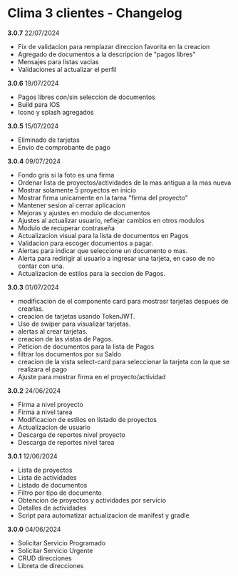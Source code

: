 # Clima 3 clientes - Changelog

**3.0.7**
22/07/2024
- Fix de validacion para remplazar direccion favorita en la creacion
- Agregado de documentos a la descripcion de "pagos libres"
- Mensajes para listas vacias
- Validaciones al actualizar el perfil

**3.0.6**
19/07/2024
- Pagos libres con/sin seleccion de documentos
- Build para IOS
- Icono y splash agregados

**3.0.5**
15/07/2024
- Eliminado de tarjetas
- Envio de comprobante de pago

**3.0.4**
09/07/2024
- Fondo gris si la foto es una firma
- Ordenar lista de proyectos/actividades de la mas antigua a la mas nueva
- Mostrar solamente 5 proyectos en inicio
- Mostrar firma unicamente en la tarea "firma del proyecto"
- Mantener sesion al cerrar aplicacion
- Mejoras y ajustes en modulo de documentos
- Ajustes al actualizar usuario, reflejar cambios en otros modulos
- Modulo de recuperar contraseña
- Actualizacion visual para la lista de documentos en Pagos
- Validacion para escoger documentos a pagar.
- Alertas para indicar que seleccione un documento o mas.
- Alerta para redirigir al usuario a ingresar una tarjeta, en caso de no contar con una.
- Actualizacion de estilos para la seccion de Pagos.

**3.0.3**
01/07/2024
- modificacion de el componente card para mostrasr tarjetas despues de crearlas.
- creacion de tarjetas usando TokenJWT.
- Uso de swiper para visualizar tarjetas.
- alertas al crear tarjetas.
- creacion de las vistas de Pagos.
- Peticion de documentos para la lista de Pagos
- filtrar los documentos por su Saldo
- creacion de la vista select-card para seleccionar la tarjeta con la que se realizara el pago
- Ajuste para mostrar firma en el proyecto/actividad

**3.0.2**
24/06/2024
- Firma a nivel proyecto
- Firma a nivel tarea
- Modificacion de estilos en listado de proyectos
- Actualizacion de usuario
- Descarga de reportes nivel proyecto
- Descarga de reportes nivel tarea

**3.0.1**
12/06/2024
- Lista de proyectos
- Lista de actividades
- Listado de documentos
- Filtro por tipo de documento
- Obtencion de proyectos y actividades por servicio
- Detalles de actividades
- Script para automatizar actualizacion de manifest y gradle

**3.0.0**
04/06/2024
- Solicitar Servicio Programado
- Solicitar Servicio Urgente
- CRUD direcciones
- Libreta de direcciones


